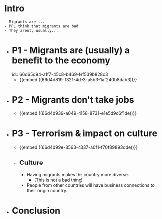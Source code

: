 # Intro
	- Migrants are ...
	- PPL think that migrants are bad
	- They arent, usually...
- # P1 - Migrants are (usually) a benefit to the economy
  id:: 66d65d94-a1f7-45c8-b469-fef539b828c3
	- {{embed ((66d4d819-f321-4de3-a5b3-1af240b8dab3))}}
- # P2 - Migrants don't take jobs
	- {{embed ((66d4d939-a049-4158-8731-e1e5d9c6f1de))}}
- # P3 - Terrorism & impact on culture
	- {{embed ((66d4d99e-8563-4337-a0f1-f70f89893dde))}}
	- ## Culture
		- Having migrants makes the country more diverse.
			- (This is not a bad thing)
		- People from other countries will have business connections to their origin country.
- # Conclusion